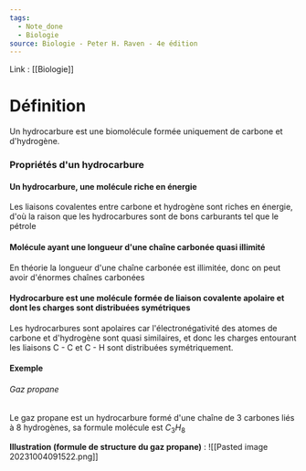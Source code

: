 ```yaml
---
tags:
  - Note_done
  - Biologie
source: Biologie - Peter H. Raven - 4e édition
---
```


Link : [[Biologie]]

# Définition
Un hydrocarbure est une biomolécule formée uniquement de carbone et d'hydrogène.

### Propriétés d'un hydrocarbure
#### Un hydrocarbure, une molécule riche en énergie
Les liaisons covalentes entre carbone et hydrogène sont riches en énergie, d'où la raison que les hydrocarbures sont de bons carburants tel que le pétrole

#### Molécule ayant une longueur d'une chaîne carbonée quasi illimité
En théorie la longueur d'une chaîne carbonée est illimitée, donc on peut avoir d'énormes chaînes carbonées

#### Hydrocarbure est une molécule formée de liaison covalente apolaire et dont les charges sont distribuées symétriques
Les hydrocarbures sont apolaires car l'électronégativité des atomes de carbone et d'hydrogène sont quasi similaires, et donc les charges entourant les liaisons C - C et C - H sont distribuées symétriquement. 

#### Exemple
###### Gaz propane
Le gaz propane est un hydrocarbure formé d'une chaîne de 3 carbones liés à 8 hydrogènes, sa formule molécule est $C_3H_8$ 

**Illustration (formule de structure du gaz propane)** : 
![[Pasted image 20231004091522.png]]
